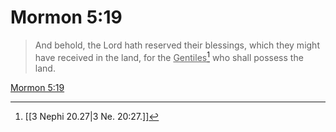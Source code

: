 # Mormon 5:19

> And behold, the Lord hath reserved their blessings, which they might have received in the land, for the <u>Gentiles</u>[^a] who shall possess the land.

[Mormon 5:19](https://www.churchofjesuschrist.org/study/scriptures/bofm/morm/5?lang=eng&id=p19#p19)


[^a]: [[3 Nephi 20.27|3 Ne. 20:27.]]

